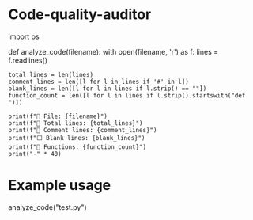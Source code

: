 # Code-quality-auditor
import os

def analyze_code(filename):
    with open(filename, 'r') as f:
        lines = f.readlines()

    total_lines = len(lines)
    comment_lines = len([l for l in lines if '#' in l])
    blank_lines = len([l for l in lines if l.strip() == ""])
    function_count = len([l for l in lines if l.strip().startswith("def ")])

    print(f"📄 File: {filename}")
    print(f"🔢 Total lines: {total_lines}")
    print(f"💬 Comment lines: {comment_lines}")
    print(f"⬜ Blank lines: {blank_lines}")
    print(f"🧠 Functions: {function_count}")
    print("-" * 40)

# Example usage
analyze_code("test.py")

